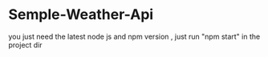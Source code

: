 # Semple-Weather-Api
you just need the latest node js and npm version ,
just run "npm start" in the project dir
